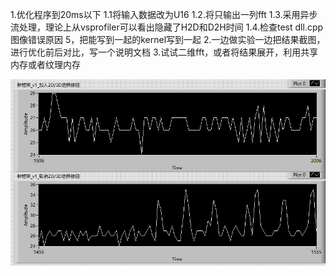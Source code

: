 1.优化程序到20ms以下
  1.1将输入数据改为U16 
  1.2.将只输出一列fft 
  1.3.采用异步流处理，理论上从vsprofiler可以看出隐藏了H2D和D2H时间 
  1.4.检查test dll.cpp图像错误原因 5，把能写到一起的kernel写到一起
2.一边做实验一边把结果截图，进行优化前后对比，写一个说明文档
3.试试二维fft，或者将结果展开，利用共享内存或者纹理内存


![image](https://github.com/wo1chipanda/During_high_temperature20210731/blob/main/0801/1.%E6%96%B0%E6%A1%86%E6%9E%B6_v1_%E5%8A%A0%E5%85%A52D3D%E9%80%89%E6%8B%A9%E6%8C%89%E9%92%AE.png)
